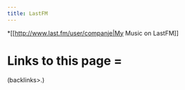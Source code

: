 ```yaml
---
title: LastFM
---
```

*[[http://www.last.fm/user/companje|My Music on LastFM]]

#  Links to this page =
(backlinks>.)
